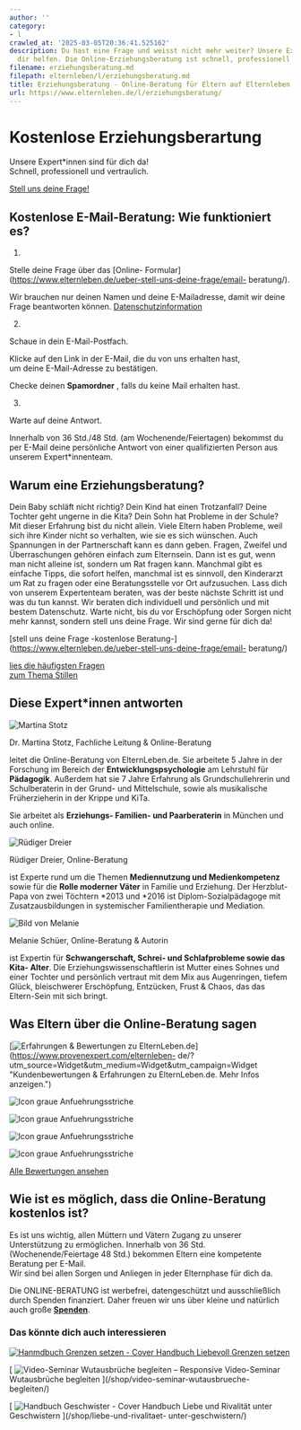 ```yaml
---
author: ''
category:
- l
crawled_at: '2025-03-05T20:36:41.525162'
description: Du hast eine Frage und weisst nicht mehr weiter? Unsere Experten können
  dir helfen. Die Online-Erziehungsberatung ist schnell, professionell und vertraulich.
filename: erziehungsberatung.md
filepath: elternleben/l/erziehungsberatung.md
title: Erziehungsberatung - Online-Beratung für Eltern auf Elternleben.de
url: https://www.elternleben.de/l/erziehungsberatung/
---
```




#  Kostenlose Erziehungsberartung

Unsere Expert*innen sind für dich da!  
Schnell, professionell und vertraulich.

[ Stell uns deine Frage! ](/ueber-stell-uns-deine-frage/email-beratung/)

##  Kostenlose E-Mail-Beratung: Wie funktioniert es?

1.

Stelle deine Frage über das [Online-
Formular](https://www.elternleben.de/ueber-stell-uns-deine-frage/email-
beratung/).

Wir brauchen nur deinen Namen und deine E-Mailadresse, damit wir deine Frage
beantworten können.
[Datenschutzinformation](https://www.elternleben.de/datenschutzerklaerung/)

2.

Schaue in dein E-Mail-Postfach.

Klicke auf den Link in der E-Mail, die du von uns erhalten hast,  
um deine E-Mail-Adresse zu bestätigen.

Checke deinen **Spamordner** , falls du keine Mail erhalten hast.

3.

Warte auf deine Antwort.

Innerhalb von 36 Std./48 Std. (am Wochenende/Feiertagen) bekommst du per
E-Mail deine persönliche Antwort von einer qualifizierten Person aus unserem
Expert*innenteam.

##  Warum eine Erziehungsberatung?



Dein Baby schläft nicht richtig? Dein Kind hat einen Trotzanfall? Deine
Tochter geht ungerne in die Kita? Dein Sohn hat Probleme in der Schule? Mit
dieser Erfahrung bist du nicht allein. Viele Eltern haben Probleme, weil sich
ihre Kinder nicht so verhalten, wie sie es sich wünschen. Auch Spannungen in
der Partnerschaft kann es dann geben. Fragen, Zweifel und Überraschungen
gehören einfach zum Elternsein. Dann ist es gut, wenn man nicht alleine ist,
sondern um Rat fragen kann. Manchmal gibt es einfache Tipps, die sofort
helfen, manchmal ist es sinnvoll, den Kinderarzt um Rat zu fragen oder eine
Beratungsstelle vor Ort aufzusuchen. Lass dich von unserem Expertenteam
beraten, was der beste nächste Schritt ist und was du tun kannst. Wir beraten
dich individuell und persönlich und mit bestem Datenschutz. Warte nicht, bis
du vor Erschöpfung oder Sorgen nicht mehr kannst, sondern stell uns deine
Frage. Wir sind gerne für dich da!

[stell uns deine Frage -kostenlose
Beratung-](https://www.elternleben.de/ueber-stell-uns-deine-frage/email-
beratung/)

[lies die häufigsten Fragen  
zum Thema Stillen](https://www.elternleben.de/haeufige-fragen/stillen/)

##  Diese Expert*innen antworten

![Martina
Stotz](/fileadmin/_processed_/2/4/csm_Dr._Martina_Stotz_NAH_neu_90a21d79e3.jpeg)

Dr. Martina Stotz, Fachliche Leitung & Online-Beratung

leitet die Online-Beratung von ElternLeben.de. Sie arbeitete 5 Jahre in der
Forschung im Bereich der **Entwicklungspsychologie** am Lehrstuhl für
**Pädagogik**. Außerdem hat sie 7 Jahre Erfahrung als Grundschullehrerin und
Schulberaterin in der Grund- und Mittelschule, sowie als musikalische
Früherzieherin in der Krippe und KiTa.

Sie arbeitet als **Erziehungs- Familien- und Paarberaterin** in München und
auch online.

![Rüdiger
Dreier](/fileadmin/_processed_/6/4/csm_Ruediger_Dreier_Experte_0440d24e20.jpeg)

Rüdiger Dreier, Online-Beratung

ist Experte rund um die Themen **Mediennutzung und Medienkompetenz** sowie für
die **Rolle moderner Väter** in Familie und Erziehung. Der Herzblut-Papa von
zwei Töchtern *2013 und *2016 ist Diplom-Sozialpädagoge mit Zusatzausbildungen
in systemischer Familientherapie und Mediation.

![Bild von
Melanie](/fileadmin/_processed_/0/e/csm_Melanie_Schu__er_klein_ab7d67e69e.jpg)

Melanie Schüer, Online-Beratung & Autorin

ist Expertin für **Schwangerschaft, Schrei- und Schlafprobleme sowie das Kita-
Alter**. Die Erziehungswissenschaftlerin ist Mutter eines Sohnes und einer
Tochter und persönlich vertraut mit dem Mix aus Augenringen, tiefem Glück,
bleischwerer Erschöpfung, Entzücken, Frust & Chaos, das das Eltern-Sein mit
sich bringt.

## Was Eltern über die Online-Beratung sagen

[![Erfahrungen & Bewertungen zu
ElternLeben.de](https://images.provenexpert.com/c3/cf/3939b565bac2b7fa43661fc112ec/widget_landscape_300_de_0.png)](https://www.provenexpert.com/elternleben-
de/?utm_source=Widget&utm_medium=Widget&utm_campaign=Widget "Kundenbewertungen
& Erfahrungen zu ElternLeben.de. Mehr Infos anzeigen.")

![Icon graue
Anfuehrungsstriche](/fileadmin/Assets/Icons/anfuehrungsstriche_grau.svg)

![Icon graue
Anfuehrungsstriche](/fileadmin/Assets/Icons/anfuehrungsstriche_grau.svg)

![Icon graue
Anfuehrungsstriche](/fileadmin/Assets/Icons/anfuehrungsstriche_grau.svg)

![Icon graue
Anfuehrungsstriche](/fileadmin/Assets/Icons/anfuehrungsstriche_grau.svg)

[Alle Bewertungen ansehen](https://www.provenexpert.com/elternleben-de/)

##  Wie ist es möglich, dass die Online-Beratung kostenlos ist?

Es ist uns wichtig, allen Müttern und Vätern Zugang zu unserer Unterstützung
zu ermöglichen. Innerhalb von 36 Std. (Wochenende/Feiertage 48 Std.) bekommen
Eltern eine kompetente Beratung per E-Mail.  
Wir sind bei allen Sorgen und Anliegen in jeder Elternphase für dich da.

Die ONLINE-BERATUNG ist werbefrei, datengeschützt und ausschließlich durch
Spenden finanziert. Daher freuen wir uns über kleine und natürlich auch große
**[Spenden](https://www.elternleben.de/spenden/)**.

### Das könnte dich auch interessieren

[ ![Hanmdbuch Grenzen setzen -
Cover](/fileadmin/_processed_/b/9/csm_Handbuch_GrenzenSetzen_teaser_72893a643c.png)
Handbuch Liebevoll Grenzen setzen ](/shop/liebevoll-grenzen-setzen/)

[ ![Video-Seminar Wutausbrüche begleiten –
Responsive](/fileadmin/_processed_/5/0/csm_VideoSeminar_Wutausbrueche_teaserbild_01_1a710cf8cb.png)
Video-Seminar Wutausbrüche begleiten ](/shop/video-seminar-wutausbrueche-
begleiten/)

[ ![Handbuch Geschwister -
Cover](/fileadmin/_processed_/8/f/csm_Handbuch_Geschwister_teaser_71dab28f58.png)
Handbuch Liebe und Rivalität unter Geschwistern ](/shop/liebe-und-rivalitaet-
unter-geschwistern/)

